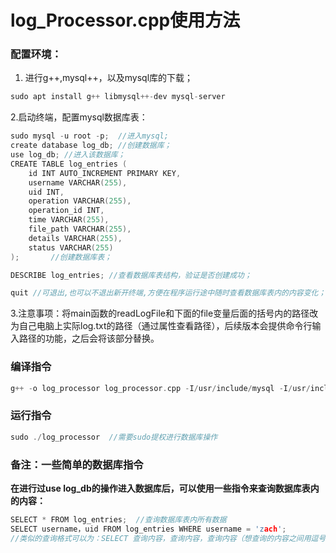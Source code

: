# log_Processor.cpp使用方法

### 配置环境：

1.  进行g++,mysql++，以及mysql库的下载；

```c++
sudo apt install g++ libmysql++-dev mysql-server
```

2.启动终端，配置mysql数据库表：

```c++
sudo mysql -u root -p;  //进入mysql;
create database log_db; //创建数据库；
use log_db; //进入该数据库；
CREATE TABLE log_entries (
    id INT AUTO_INCREMENT PRIMARY KEY,
    username VARCHAR(255),
    uid INT,
    operation VARCHAR(255),
    operation_id INT,
    time VARCHAR(255),
    file_path VARCHAR(255),
    details VARCHAR(255),
    status VARCHAR(255)
);       //创建数据库表；

DESCRIBE log_entries; //查看数据库表结构，验证是否创建成功；

quit //可退出,也可以不退出新开终端,方便在程序运行途中随时查看数据库表内的内容变化；
```

3.注意事项：将main函数的readLogFile和下面的file变量后面的括号内的路径改为自己电脑上实际log.txt的路径（通过属性查看路径），后续版本会提供命令行输入路径的功能，之后会将该部分替换。

### 编译指令

```c++
g++ -o log_processor log_processor.cpp -I/usr/include/mysql -I/usr/include/mysql++ -lmysqlpp -lmysqlclient    //根据具体的.cpp文件名修改即可
```

### 运行指令

```c++
sudo ./log_processor  //需要sudo提权进行数据库操作
```

### 备注：一些简单的数据库指令

**在进行过use log_db的操作进入数据库后，可以使用一些指令来查询数据库表内的内容：**

```c++
SELECT * FROM log_entries;  //查询数据库表内所有数据
SELECT username，uid FROM log_entries WHERE username = 'zach';
//类似的查询格式可以为：SELECT 查询内容，查询内容，查询内容（想查询的内容之间用逗号+空格分隔） FROM log_entries WHERE 查询条件 ;（内容项目 = '某指定内容' , 多个查询条件之间依旧用逗号+空格分隔）
```

